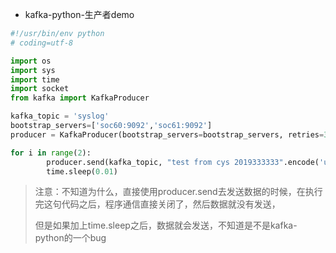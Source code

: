 * kafka-python-生产者demo

```python
#!/usr/bin/env python
# coding=utf-8

import os
import sys
import time
import socket
from kafka import KafkaProducer

kafka_topic = 'syslog'
bootstrap_servers=['soc60:9092','soc61:9092']
producer = KafkaProducer(bootstrap_servers=bootstrap_servers, retries=3)

for i in range(2):
        producer.send(kafka_topic, "test from cys 2019333333".encode('utf-8'))
        time.sleep(0.01)
```



> 注意：不知道为什么，直接使用producer.send去发送数据的时候，在执行完这句代码之后，程序通信直接关闭了，然后数据就没有发送，
>
> 但是如果加上time.sleep之后，数据就会发送，不知道是不是kafka-python的一个bug